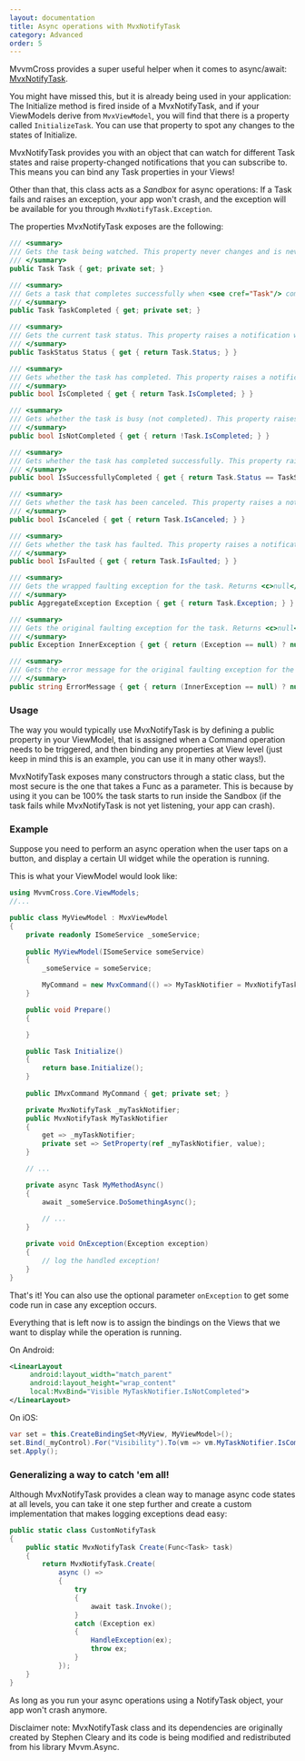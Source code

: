 ```yaml
---
layout: documentation
title: Async operations with MvxNotifyTask
category: Advanced
order: 5
---
```


MvvmCross provides a super useful helper when it comes to async/await: [MvxNotifyTask](https://github.com/MvvmCross/MvvmCross/blob/master/MvvmCross/ViewModels/MvxNotifyTask.cs). 

You might have missed this, but it is already being used in your application: The Initialize method is fired inside of a MvxNotifyTask, and if your ViewModels derive from `MvxViewModel`, you will find that there is a property called `InitializeTask`. You can use that property to spot any changes to the states of Initialize.

MvxNotifyTask provides you with an object that can watch for different Task states and raise property-changed notifications that you can subscribe to. This means you can bind any Task properties in your Views!

Other than that, this class acts as a _Sandbox_ for async operations: If a Task fails and raises an exception, your app won't crash, and the exception will be available for you through `MvxNotifyTask.Exception`. 

The properties MvxNotifyTask exposes are the following:

```c#
/// <summary>
/// Gets the task being watched. This property never changes and is never <c>null</c>.
/// </summary>
public Task Task { get; private set; }

/// <summary>
/// Gets a task that completes successfully when <see cref="Task"/> completes (successfully, faulted, or canceled). This property never changes and is never <c>null</c>.
/// </summary>
public Task TaskCompleted { get; private set; }

/// <summary>
/// Gets the current task status. This property raises a notification when the task completes.
/// </summary>
public TaskStatus Status { get { return Task.Status; } }

/// <summary>
/// Gets whether the task has completed. This property raises a notification when the value changes to <c>true</c>.
/// </summary>
public bool IsCompleted { get { return Task.IsCompleted; } }

/// <summary>
/// Gets whether the task is busy (not completed). This property raises a notification when the value changes to <c>false</c>.
/// </summary>
public bool IsNotCompleted { get { return !Task.IsCompleted; } }

/// <summary>
/// Gets whether the task has completed successfully. This property raises a notification when the value changes to <c>true</c>.
/// </summary>
public bool IsSuccessfullyCompleted { get { return Task.Status == TaskStatus.RanToCompletion; } }

/// <summary>
/// Gets whether the task has been canceled. This property raises a notification only if the task is canceled (i.e., if the value changes to <c>true</c>).
/// </summary>
public bool IsCanceled { get { return Task.IsCanceled; } }

/// <summary>
/// Gets whether the task has faulted. This property raises a notification only if the task faults (i.e., if the value changes to <c>true</c>).
/// </summary>
public bool IsFaulted { get { return Task.IsFaulted; } }

/// <summary>
/// Gets the wrapped faulting exception for the task. Returns <c>null</c> if the task is not faulted. This property raises a notification only if the task faults (i.e., if the value changes to non-<c>null</c>).
/// </summary>
public AggregateException Exception { get { return Task.Exception; } }

/// <summary>
/// Gets the original faulting exception for the task. Returns <c>null</c> if the task is not faulted. This property raises a notification only if the task faults (i.e., if the value changes to non-<c>null</c>).
/// </summary>
public Exception InnerException { get { return (Exception == null) ? null : Exception.InnerException; } }

/// <summary>
/// Gets the error message for the original faulting exception for the task. Returns <c>null</c> if the task is not faulted. This property raises a notification only if the task faults (i.e., if the value changes to non-<c>null</c>).
/// </summary>
public string ErrorMessage { get { return (InnerException == null) ? null : InnerException.Message; } }

```

### Usage

The way you would typically use MvxNotifyTask is by defining a public property in your ViewModel, that is assigned when a Command operation needs to be triggered, and then binding any properties at View level (just keep in mind this is an example, you can use it in many other ways!).

MvxNotifyTask exposes many constructors through a static class, but the most secure is the one that takes a Func<Task> as a parameter. This is because by using it you can be 100% the task starts to run inside the Sandbox (if the task fails while MvxNotifyTask is not yet listening, your app can crash).

### Example

Suppose you need to perform an async operation when the user taps on a button, and display a certain UI widget while the operation is running. 

This is what your ViewModel would look like: 

```c#
using MvvmCross.Core.ViewModels;
//...

public class MyViewModel : MvxViewModel
{
    private readonly ISomeService _someService;
    
    public MyViewModel(ISomeService someService)
    {
        _someService = someService;

        MyCommand = new MvxCommand(() => MyTaskNotifier = MvxNotifyTask.Create(() => MyMethodAsync(), onException: ex => OnException(ex)));
    }

    public void Prepare()
    {

    }

    public Task Initialize()
    {
        return base.Initialize();
    }
    
    public IMvxCommand MyCommand { get; private set; }

    private MvxNotifyTask _myTaskNotifier;
    public MvxNotifyTask MyTaskNotifier 
    {
        get => _myTaskNotifier;
        private set => SetProperty(ref _myTaskNotifier, value);
    }

    // ...

    private async Task MyMethodAsync()
    {
        await _someService.DoSomethingAsync();
        
        // ...
    }

    private void OnException(Exception exception)
    {
        // log the handled exception!
    }
}
```

That's it! You can also use the optional parameter `onException` to get some code run in case any exception occurs.

Everything that is left now is to assign the bindings on the Views that we want to display while the operation is running. 

On Android:

```xml
<LinearLayout
     android:layout_width="match_parent"
     android:layout_height="wrap_content"
     local:MvxBind="Visible MyTaskNotifier.IsNotCompleted">
</LinearLayout>
```

On iOS:

```c#
var set = this.CreateBindingSet<MyView, MyViewModel>();
set.Bind(_myControl).For("Visibility").To(vm => vm.MyTaskNotifier.IsCompleted);
set.Apply();
```

### Generalizing a way to catch 'em all!

Although MvxNotifyTask provides a clean way to manage async code states at all levels, you can take it one step further and create a custom implementation that makes logging exceptions dead easy:

```c#
public static class CustomNotifyTask
{
    public static MvxNotifyTask Create(Func<Task> task)
    {
        return MvxNotifyTask.Create(
            async () =>
            {
                try
                {
                    await task.Invoke();
                }
                catch (Exception ex)
                {
                    HandleException(ex);
                    throw ex;
                }
            });
    }
}
```

As long as you run your async operations using a NotifyTask object, your app won't crash anymore.

Disclaimer note: MvxNotifyTask class and its dependencies are originally created by Stephen Cleary and its code is being modified and redistributed from his library Mvvm.Async.
